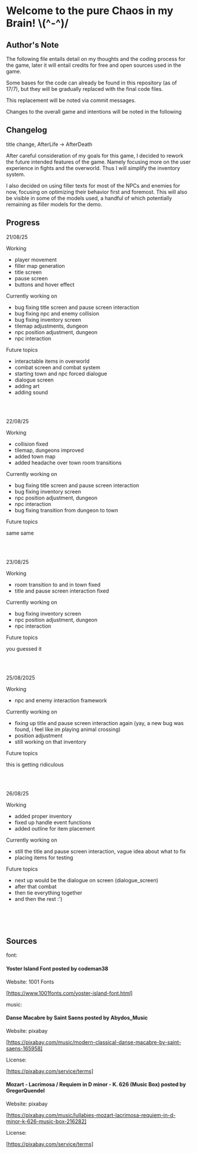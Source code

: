 # Welcome to the pure Chaos in my Brain! \\(^-^)/

## Author's Note

The following file entails detail on my thoughts and the coding process for the game, later it will entail credits for free and open sources used in the game.

Some bases for the code can already be found in this repository (as of 17/7), but they will be gradually replaced with the final code files. 

This replacement will be noted via commit messages. 

Changes to the overall game and intentions will be noted in the following 

## Changelog

title change, AfterLife → AfterDeath

After careful consideration of my goals for this game, I decided to rework the future intended features of the game. Namely focusing more on the user experience in fights and the overworld. Thus I will simplify the inventory system. 

I also decided on using filler texts for most of the NPCs and enemies for now, focusing on optimizing their behavior first and foremost. This will also be visible in some of the models used, a handful of which potentially remaining as filler models for the demo.

## Progress

21/08/25

Working
  - player movement
  - filler map generation
  - title screen
  - pause screen
  - buttons and hover effect

Currently working on
  - bug fixing title screen and pause screen interaction
  - bug fixing npc and enemy collision
  - bug fixing inventory screen
  - tilemap adjustments, dungeon
  - npc position adjustment, dungeon
  - npc interaction

Future topics
  - interactable items in overworld
  - combat screen and combat system
  - starting town and npc forced dialogue
  - dialogue screen
  - adding art
  - adding sound

<br>
<br>

22/08/25

Working
  - collision fixed
  - tilemap, dungeons improved
  - added town map
  - added headache over town room transitions

Currently working on
  - bug fixing title screen and pause screen interaction
  - bug fixing inventory screen
  - npc position adjustment, dungeon
  - npc interaction
  - bug fixing transition from dungeon to town

Future topics

  same same

<br>
<br>

23/08/25

Working
  - room transition to and in town fixed
  - title and pause screen interaction fixed

Currently working on
  - bug fixing inventory screen
  - npc position adjustment, dungeon
  - npc interaction

Future topics

  you guessed it

<br>
<br>

25/08/2025

Working 
  - npc and enemy interaction framework

Currently working on 
  - fixing up title and pause screen interaction again (yay, a new bug was found, i feel like im playing animal crossing)
  - position adjustment
  - still working on that inventory

Future topics

  this is getting ridiculous

<br>
<br>

26/08/25

Working 
  - added proper inventory
  - fixed up handle event functions
  - added outline for item placement

Currently working on 
  - still the title and pause screen interaction, vague idea about what to fix
  - placing items for testing

Future topics

  - next up would be the dialogue on screen (dialogue_screen)
  - after that combat
  - then tie everything together
  - and then the rest :')

<br>
<br>
<br>

## Sources 

font: 

#### Yoster Island Font posted by codeman38

Website: 1001 Fonts

[https://www.1001fonts.com/yoster-island-font.html]




music: 

#### Danse Macabre by Saint Saens posted by Abydos_Music

Website: pixabay

[https://pixabay.com/music/modern-classical-danse-macabre-by-saint-saens-165958]

License:

[https://pixabay.com/service/terms]



#### Mozart - Lacrimosa / Requiem in D minor - K. 626 (Music Box) posted by GregorQuendel

Website: pixabay

[https://pixabay.com/music/lullabies-mozart-lacrimosa-requiem-in-d-minor-k-626-music-box-216282]

License:

[https://pixabay.com/service/terms]
